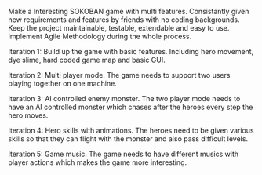 Make a Interesting SOKOBAN game with multi features.
Consistantly given new requirements and features by friends with no coding backgrounds.
Keep the project maintainable, testable, extendable and easy to use.
Implement Agile Methodology during the whole process.

Iteration 1:
Build up the game with basic features. Including hero movement, dye slime, hard coded game map and basic GUI.

Iteration 2:
Multi player mode. The game needs to support two users playing together on one machine.

Iteration 3:
AI controlled enemy monster. The two player mode needs to have an AI controlled monster which chases after the heroes every step the hero moves.

Iteration 4:
Hero skills with animations. The heroes need to be given various skills so that they can flight with the monster and also pass difficult levels.

Iteration 5:
Game music. The game needs to have different musics with player actions which makes the game more interesting. 
